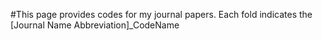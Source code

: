 #This page provides codes for my journal papers. Each fold indicates the [Journal Name Abbreviation]_CodeName
